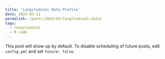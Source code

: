 ```yaml
---
title: 'Longitudinal Data Profile'
date: 2024-03-11
permalink: /posts/2024/03/longitudinal-data/
tags:
  - longitudinal
  - R code
---
```


This post will show up by default. To disable scheduling of future posts, edit `config.yml` and set `future: false`. 
